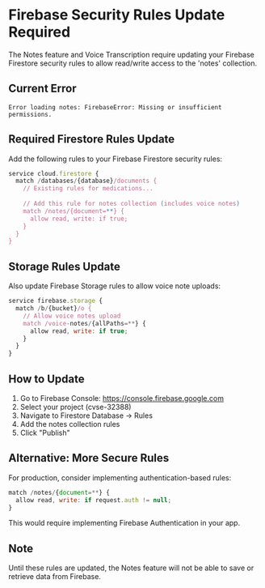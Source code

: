 # Firebase Security Rules Update Required

The Notes feature and Voice Transcription require updating your Firebase Firestore security rules to allow read/write access to the 'notes' collection.

## Current Error
```
Error loading notes: FirebaseError: Missing or insufficient permissions.
```

## Required Firestore Rules Update

Add the following rules to your Firebase Firestore security rules:

```javascript
service cloud.firestore {
  match /databases/{database}/documents {
    // Existing rules for medications...
    
    // Add this rule for notes collection (includes voice notes)
    match /notes/{document=**} {
      allow read, write: if true;
    }
  }
}
```

## Storage Rules Update

Also update Firebase Storage rules to allow voice note uploads:

```javascript
service firebase.storage {
  match /b/{bucket}/o {
    // Allow voice notes upload
    match /voice-notes/{allPaths=**} {
      allow read, write: if true;
    }
  }
}
```

## How to Update

1. Go to Firebase Console: https://console.firebase.google.com
2. Select your project (cvse-32388)
3. Navigate to Firestore Database → Rules
4. Add the notes collection rules
5. Click "Publish"

## Alternative: More Secure Rules

For production, consider implementing authentication-based rules:

```javascript
match /notes/{document=**} {
  allow read, write: if request.auth != null;
}
```

This would require implementing Firebase Authentication in your app.

## Note
Until these rules are updated, the Notes feature will not be able to save or retrieve data from Firebase.